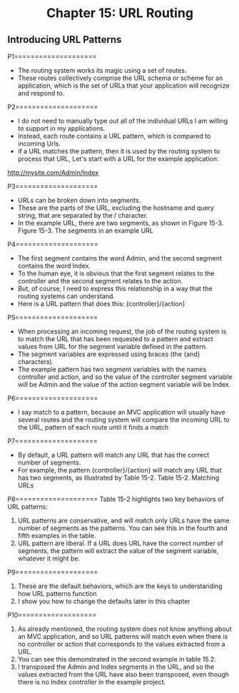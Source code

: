 <h1 align="center">
    Chapter 15: URL Routing
</h1>

## Introducing URL Patterns
P1====================
* The routing system works its magic using a set of routes. 
* These routes collectively comprise the URL schema or scheme for an application, which is the set of URLs that your application will recognize and respond to.

P2====================
* I do not need to manually type out all of the individual URLs I am willing to support in my applications. 
* Instead, each route contains a URL pattern, which is compared to incoming Urls. 
* if a URL matches the pattern, then it is used by the routing system to process that URL, Let's start with a URL for the example application:

http://mysite.com/Admin/Index

P3====================
* URLs can be broken down into segments. 
* These are the parts of the URL, excluding the hostname and query string, that are separated by the / character. 
* In the example URL, there are two segments, as shown in Figure 15-3.
Figure 15-3. The segments in an example URL

P4====================
* The first segment contains the word Admin, and the second segment contains the word Index.
* To the human eye, it is obvious that the first segment relates to the controller and the second segment relates to the action.
* But, of course, I need to express this relationship in a way that the routing systems can understand.
* Here is a URL pattern that does this:
{controller}/{action}

P5====================
* When processing an incoming request, the job of the routing system is to match the URL that has been requested to a pattern and extract values from URL for the segment variable defined in the pattern.
* The segment variables are expressed using braces (the {and} characters).
* The example pattern has two segment variables with the names controller and action, and so the value of the controller segment variable will be Admin and the value of the action segment variable will be Index.

P6====================
* I say match to a pattern, because an MVC application will usually have several routes and the routing system will compare the incoming URL to the URL, pattern of each route until it finds a match

P7====================
* By default, a URL pattern will match any URL that has the correct number of segments.
* For example, the pattern {controller}/{action} will match any URL that has two segments, as illustrated by Table 15-2.
    Table 15-2. Matching URLs

P8====================
Table 15-2 highlights two key behaviors of URL patterns:
1. URL patterns are conservative, and will match only URLs have the same number of segments as the patterns. You can see this in the fourth and fifth examples in the table.
2. URL pattern are liberal. If a URL does URL have the correct number of segments, the pattern will extract the value of the segment variable, whatever it might be.

P9====================
1. These are the default behaviors, which are the keys to understanding how URL patterns function
2. I show you how to change the defaults later in this chapter

P10===================
1. As already mentioned, the routing system does not know anything about an MVC application, and so URL patterns will match even when there is no controller or action that corresponds to the values extracted from a URL.
2. You can see this demonstrated in the second example in table 15.2. 
3. I transposed the Admin and Index segments in the URL, and so the values extracted from the URL have also been transposed, even though there is no Index controller in the example project.

<!--
# Chapter 15: URL Routing
    ## Introducing URL Patterns
       
> SUMMARRY AND UPDATE ==========================

> CONTENTS =====================================
# Chapter 15: URL Routing
## Introducing URL Patterns 

> GITHUB =====================================
https://github.com/deyran/asp-dot-net-training/blob/main/pro-asp-net-mvc/chapter-15/bb-introducing-url-patterns.md

> # ==========================================
#DotNet #csharp #csharpdotnet #dotnetcore #csharpdeveloper #dotnetdevelopers #aspnetcore #ASPNET #aspdotnet #IT #developer #TI #tecnologia #DevOps #desenvolvedor #programador #software #homeoffice #dev #tecnologiadainformacao #devs #code #programacao #programação #tecnologiadainformação #sistemasdeinformação #engenhariadesoftware #GitHub #ASPNETMVC #ASPNET #MVC #core #MVC #route #urlroute #urlroting #urlpatterns #RoutingSystem
-->